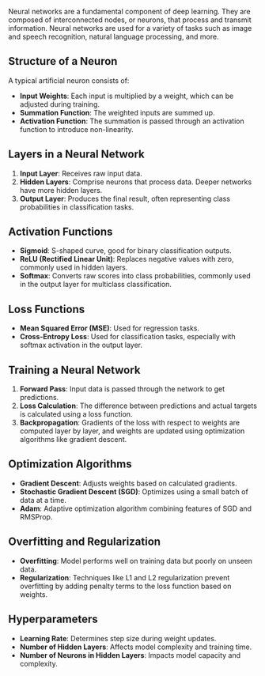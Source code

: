 
Neural networks are a fundamental component of deep learning. They are composed of interconnected nodes, or neurons, that process and transmit information. Neural networks are used for a variety of tasks such as image and speech recognition, natural language processing, and more.

## Structure of a Neuron

A typical artificial neuron consists of:
- **Input Weights**: Each input is multiplied by a weight, which can be adjusted during training.
- **Summation Function**: The weighted inputs are summed up.
- **Activation Function**: The summation is passed through an activation function to introduce non-linearity.

## Layers in a Neural Network

1. **Input Layer**: Receives raw input data.
2. **Hidden Layers**: Comprise neurons that process data. Deeper networks have more hidden layers.
3. **Output Layer**: Produces the final result, often representing class probabilities in classification tasks.

## Activation Functions

- **Sigmoid**: S-shaped curve, good for binary classification outputs.
- **ReLU (Rectified Linear Unit)**: Replaces negative values with zero, commonly used in hidden layers.
- **Softmax**: Converts raw scores into class probabilities, commonly used in the output layer for multiclass classification.

## Loss Functions

- **Mean Squared Error (MSE)**: Used for regression tasks.
- **Cross-Entropy Loss**: Used for classification tasks, especially with softmax activation in the output layer.

## Training a Neural Network

1. **Forward Pass**: Input data is passed through the network to get predictions.
2. **Loss Calculation**: The difference between predictions and actual targets is calculated using a loss function.
3. **Backpropagation**: Gradients of the loss with respect to weights are computed layer by layer, and weights are updated using optimization algorithms like gradient descent.

## Optimization Algorithms

- **Gradient Descent**: Adjusts weights based on calculated gradients.
- **Stochastic Gradient Descent (SGD)**: Optimizes using a small batch of data at a time.
- **Adam**: Adaptive optimization algorithm combining features of SGD and RMSProp.

## Overfitting and Regularization

- **Overfitting**: Model performs well on training data but poorly on unseen data.
- **Regularization**: Techniques like L1 and L2 regularization prevent overfitting by adding penalty terms to the loss function based on weights.

## Hyperparameters

- **Learning Rate**: Determines step size during weight updates.
- **Number of Hidden Layers**: Affects model complexity and training time.
- **Number of Neurons in Hidden Layers**: Impacts model capacity and complexity.
 

